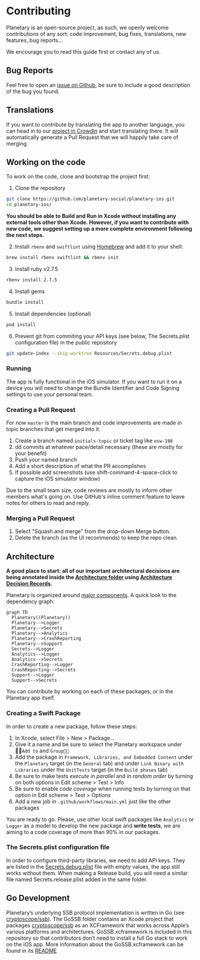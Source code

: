 # Contributing

Planetary is an open-source project, as such, we openly welcome contributions of any sort: code improvement, bug fixes, translations, new features, bug reports...

We encourage you to read this guide first or contact any of us.

## Bug Reports

Feel free to open an [issue on Github](https://github.com/planetary-social/planetary-ios/issues), be sure to include a good description of the bug you found.

## Translations

If you want to contribute by translating the app to another language, you can head in to our [project in Crowdin](https://crowdin.com/project/planetary) and start translating there. It will automatically generate a Pull Request that we will happily take care of merging.

## Working on the code

To work on the code, clone and bootstrap the project first:

1. Clone the repository

```sh
git clone https://github.com/planetary-social/planetary-ios.git
cd planetary-ios/
```

**You should be able to Build and Run in Xcode without installing any external tools other than Xcode. However, if you
want to contribute with new code, we suggest setting up a more complete environment following the next steps.**

2. Install `rbenv` and `swiftlint` using [Homebrew](https://brew.sh/) and add it to your shell: 

```sh
brew install rbenv swiftlint && rbenv init
```

3. Install ruby v2.7.5

```sh
rbenv install 2.7.5
```

4. Install gems

```sh
bundle install
```

5. Install dependencies (optional)

```sh
pod install
```

6. Prevent git from commiting your API keys (see below, The Secrets.plist configuration file) in the public repository

```sh
git update-index --skip-worktree Resources/Secrets.debug.plist
```

### Running

The app is fully functional in the iOS simulator. If you want to run it on a device you will need to change the Bundle Identifier and Code Signing settings to use your personal team.

### Creating a Pull Request

For now `master` is the main branch and code improvements are made in topic branches that get merged into it.

1. Create a branch named `initials-topic` or ticket tag like `esw-190`
2. dd commits at whatever pace/detail necessary (these are mostly for your benefit)
3. Push your named branch
4. Add a short description of what the PR accomplishes
5. If possible add screenshots (use shift-command-4-space-click to capture the iOS simulator window)

Due to the small team size, code reviews are mostly to inform other members what's going on. Use GitHub's inline comment feature to leave notes for others to read and reply.

### Merging a Pull Request

1. Select "Squash and merge" from the drop-down Merge button.
2. Delete the branch (as the UI recommends) to keep the repo clean.

## Architecture

**A good place to start: all of our important architectural decisions are being annotated inside the [Architecture folder](Architecture/) using [Architecture Decision Records](http://thinkrelevance.com/blog/2011/11/15/documenting-architecture-decisions).**

Planetary is organized around [major components](https://developer.apple.com/documentation/swift_packages/organizing_your_code_with_local_packages). A quick look to the dependency graph:

```mermaid
graph TD
  Planetary((Planetary))
  Planetary-->Logger
  Planetary-->Secrets
  Planetary-->Analytics
  Planetary-->CrashReporting
  Planetary-->Support
  Secrets-->Logger
  Analytics-->Logger
  Analytics-->Secrets
  CrashReporting-->Logger
  CrashReporting-->Secrets
  Support-->Logger
  Support-->Secrets
```

You can contribute by working on each of these packages, or in the Planetary app itself.

### Creating a Swift Package

In order to create a new package, follow these steps:

1. In Xcode, select File > New > Package...
2. Give it a name and be sure to select the Planetary workspace under `Add to` and `Group`
3. Add the package in `Framework, Libraries, and Embedded Content` under the `Planetary` target (in the `General` tab) and under `Link Binary with Libraries` under the `UnitTests` target (in the `Build phases` tab)
4. Be sure to make tests _execute in parallel_ and _in random order_ by turning on both options in Edit scheme > Test > Info
5. Be sure to enable _code coverage_ when running tests by turning on that option in Edit scheme > Test > Options
6. Add a new job in `.github/workflows/main.yml` just like the other packages

You are ready to go. Please, use other local swift packages like `Analytics` or `Logger` as a model to develop the new package and **write tests**, we are aiming to a code coverage of more than 90% in our packages.

### The Secrets.plist configuration file

In order to configure third-party libraries, we need to add API keys. They are listed in the [Secrets.debug.plist](Resources/Secrets.debug.plist) file with empty values, the app still works without them. When making a Release build, you will need a similar file named Secrets.release.plist added in the same folder.

## Go Development

Planetary’s underlying SSB protocol implementation is written in Go (see [cryptoscope/ssb](https://github.com/cryptoscope/ssb)). The GoSSB folder contains an Xcode project that packages [cryptoscope/ssb](https://github.com/cryptoscope/ssb) as an XCFramework that works across Apple’s various platforms and architectures. GoSSB.xcframework is included in this repository so that contributors don’t need to install a full Go stack to work on the iOS app. More information about the GoSSB.xcframework can be found in its [README](GoSSB/README.md)
